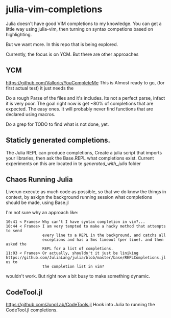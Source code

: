 # julia-vim-completions
Julia doesn't have good VIM completions to my knowledge.
You can get a little way using julia-vim, then turning on syntax competions based on highlighting.

But we want more.
In this repo that is being explored.

Currently, the focus is on YCM.
But there are other approaches

## YCM
https://github.com/Valloric/YouCompleteMe
This is Almost ready to go, (for first actual test)
it just needs the 

Do a rough Parse of the files and it's includes.
Its not a perfect parse, infact it is very poor.
The goal right now is get ~80% of completions that are expected.
The easy ones.
It will probably never find functions that are declared using macros.


Do a grep for TODO to find what is not done, yet.


## Staticly generated completions.
The Julia REPL can produce completions,
Create a julia script that imports your libraries,
then ask the Base.REPL what completions exist.
Current experiments on this are located in te _generated_with_julia_ folder



## Chaos Running Julia
Liverun execute as much code as possible, so that we do know the things in context, by askign the background running session what completions should be made, using Base.jl

I'm not sure why an approach like:


```lang=irc
10:41 < Frames> Why can't I have syntax completion in vim?...
10:44 < Frames> I am very tempted to make a hacky method that attempts to send
                every line to a REPL in the background, and catchs all
                exceptions and has a 5ms timeout (per line). and then asked the
                REPL for a list of completions.
11:03 < Frames> Or actually, shouldn't it just be liniking
https://github.com/JuliaLang/julia/blob/master/base/REPLCompletions.jl us to
                the completion list in vim?
```

wouldn't work.
But right now a bit busy to make something dynamic.



## CodeTool.jl
https://github.com/JunoLab/CodeTools.jl
Hook into Julia to running the CodeTool.jl completions.

